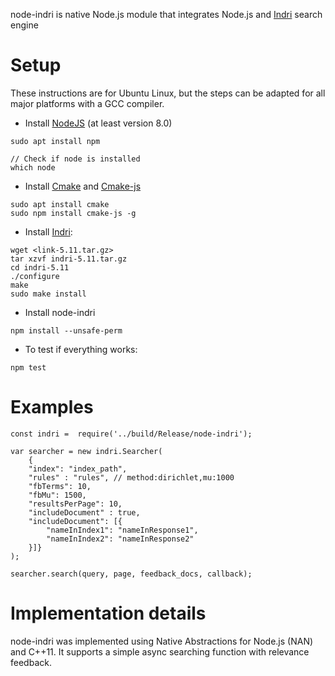 
node-indri is native Node.js module that integrates Node.js and [Indri](https://www.lemurproject.org/indri.php) search engine 

# Setup
These instructions are for Ubuntu Linux, but the steps can be adapted for all major platforms with a GCC compiler.

- Install [NodeJS](https://nodejs.org/en/) (at least version 8.0)
```
sudo apt install npm

// Check if node is installed
which node
```

- Install [Cmake](https://cmake.org/) and [Cmake-js](https://www.npmjs.com/package/cmake-js)
```
sudo apt install cmake
sudo npm install cmake-js -g
```

- Install [Indri](https://www.lemurproject.org/indri.php):
```
wget <link-5.11.tar.gz>
tar xzvf indri-5.11.tar.gz
cd indri-5.11
./configure
make
sudo make install
```

- Install node-indri

```
npm install --unsafe-perm
```

- To test if everything works:
```
npm test 
```

# Examples

```
const indri =  require('../build/Release/node-indri');

var searcher = new indri.Searcher(
    {
    "index": "index_path", 
    "rules" : "rules", // method:dirichlet,mu:1000
    "fbTerms": 10,
    "fbMu": 1500, 
    "resultsPerPage": 10,
    "includeDocument" : true,
    "includeDocument": [{ 
        "nameInIndex1": "nameInResponse1", 
        "nameInIndex2": "nameInResponse2"
    }]}
);

searcher.search(query, page, feedback_docs, callback);

```

# Implementation details 

node-indri was implemented using Native Abstractions for Node.js (NAN) and C++11. It supports a simple async searching function with relevance feedback.






